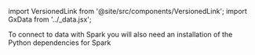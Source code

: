 import VersionedLink from '@site/src/components/VersionedLink';
import GxData from '../_data.jsx';

<span>To connect to data with Spark you will also need <VersionedLink to='/core/set_up_a_gx_environment/install_additional_dependencies?dependencies=spark'>an installation of the Python dependencies for Spark</VersionedLink></span>